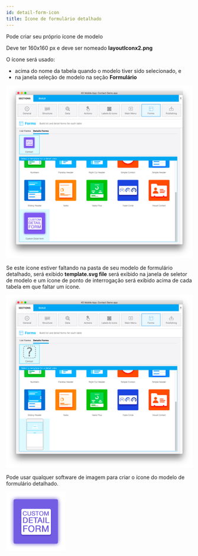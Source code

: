 ```yaml
---
id: detail-form-icon
title: Ícone de formulário detalhado
---
```


Pode criar seu próprio ícone de modelo

Deve ter 160x160 px e deve ser nomeado **layoutIconx2.png**

O ícone será usado:

* acima do nome da tabela quando o modelo tiver sido selecionado, e
* na janela seleção de modelo na seção **Formulário**

![Custom detailform template](img/custom-detailform-template.png)

Se este ícone estiver faltando na pasta de seu modelo de formulário detalhado, será exibido **template.svg file** será exibido na janela de seletor de modelo e um ícone de ponto de interrogação será exibido acima de cada tabela em que faltar um ícone.

![Missing listform icon custom template](img/missing-detailform-icon-custom-template.png)

Pode usar qualquer software de imagem para criar o ícone do modelo de formulário detalhado.

![Custom listform template icon](img/custom-detail-form-icon.png)
